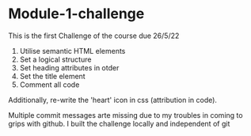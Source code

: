 # Module-1-challenge

This is the first Challenge of the course due 26/5/22

1. Utilise semantic HTML elements
2. Set a logical structure
3. Set heading attributes in otder
4. Set the title element
5. Comment all code

Additionally, re-write the 'heart' icon in css (attribution in code).


Multiple commit messages arte missing due to my troubles in coming to grips with github.
I built the challenge locally and independent of git